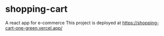 # shopping-cart
A react app for e-commerce
This project is deployed at https://shopping-cart-one-green.vercel.app/
